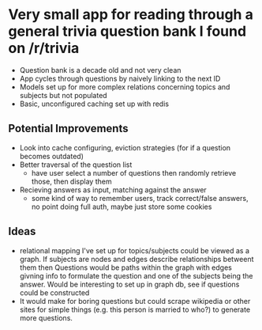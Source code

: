 # Very small app for reading through a general trivia question bank I found on /r/trivia
- Question bank is a decade old and not very clean
- App cycles through questions by naively linking to the next ID
- Models set up for more complex relations concerning topics and subjects but not populated
- Basic, unconfigured caching set up with redis

## Potential Improvements
- Look into cache configuring, eviction strategies (for if a question becomes outdated)
- Better traversal of the question list
    - have user select a number of questions then randomly retrieve those, then display them
- Recieving answers as input, matching against the answer
    - some kind of way to remember users, track correct/false answers, no point doing full auth, maybe just store some cookies

## Ideas
- relational mapping I've set up for topics/subjects could be viewed as a graph. If subjects are nodes and edges describe relationships betweent them then Questions would be paths within the graph with edges givning info to formulate the question and one of the subjects being the answer. Would be interesting to set up in graph db, see if questions could be constructed
- It would make for boring questions but could scrape wikipedia or other sites for simple things (e.g. this person is married to who?) to generate more questions.